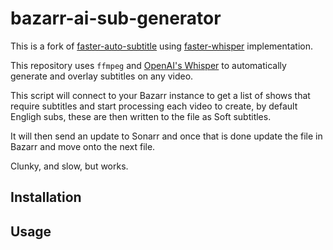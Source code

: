 # bazarr-ai-sub-generator

This is a fork of [faster-auto-subtitle](https://github.com/Sirozha1337/faster-auto-subtitle) using [faster-whisper](https://github.com/SYSTRAN/faster-whisper) implementation.

This repository uses `ffmpeg` and [OpenAI's Whisper](https://openai.com/blog/whisper) to automatically generate and overlay subtitles on any video.

This script will connect to your Bazarr instance to get a list of shows that require subtitles and start processing each video to create, by default Engligh subs, these are then written to the file as Soft subtitles.

It will then send an update to Sonarr and once that is done update the file in Bazarr and move onto the next file.

Clunky, and slow, but works.

## Installation


## Usage

<!-- The following command will generate a `subtitled/video.mp4` file contained the input video with overlayed subtitles.

    faster_auto_subtitle /path/to/video.mp4 -o subtitled/

The default setting (which selects the `small` model) works well for transcribing English. You can optionally use a bigger model for better results (especially with other languages). The available models are `tiny`, `tiny.en`, `base`, `base.en`, `small`, `small.en`, `medium`, `medium.en`, `large`, `large-v1`, `large-v2`, `large-v3`.

    faster_auto_subtitle /path/to/video.mp4 --model medium

Adding `--task translate` will translate the subtitles into English:

    faster_auto_subtitle /path/to/video.mp4 --task translate

Run the following to view all available options:

    faster_auto_subtitle --help

## Tips

The tool also exposes a couple of model parameters, that you can tweak to increase accuracy.

Higher `beam_size` usually leads to greater accuracy, but slows down the process.

Setting higher `no_speech_threshold` could be useful for videos with a lot of background noise to stop Whisper from "hallucinating" subtitles for it.

In my experience settings option `condition_on_previous_text` to `False` dramatically increases accurracy for videos like TV Shows with an intro song at the start. 

You can use `sample_interval` parameter to generate subtitles for a portion of the video to play around with those parameters:

    faster_auto_subtitle /path/to/video.mp4 --model medium --sample_interval 00:05:30-00:07:00 --condition_on_previous_text False --beam_size 6 --no_speech_threshold 0.7

## License

This script is open-source and licensed under the MIT License. For more details, check the [LICENSE](LICENSE) file. -->
